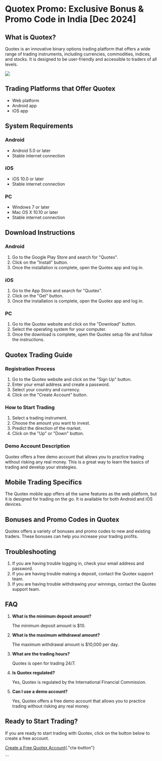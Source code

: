 # Quotex Promo: Exclusive Bonus & Promo Code in India \[Dec 2024\]

## What is Quotex?

Quotex is an innovative binary options trading platform that offers a
wide range of trading instruments, including currencies, commodities,
indices, and stocks. It is designed to be user-friendly and accessible
to traders of all levels.

[![](https://static.quotex.io/files/4_en/300_250.jpg)](https://traff.sbs/brokerqxlid)

## Trading Platforms that Offer Quotex

-   Web platform
-   Android app
-   iOS app

## System Requirements

### Android

-   Android 5.0 or later
-   Stable internet connection

### iOS

-   iOS 10.0 or later
-   Stable internet connection

### PC

-   Windows 7 or later
-   Mac OS X 10.10 or later
-   Stable internet connection

## Download Instructions

### Android

1.  Go to the Google Play Store and search for "Quotex".
2.  Click on the "Install" button.
3.  Once the installation is complete, open the Quotex app and log in.

### iOS

1.  Go to the App Store and search for "Quotex".
2.  Click on the "Get" button.
3.  Once the installation is complete, open the Quotex app and log in.

### PC

1.  Go to the Quotex website and click on the "Download" button.
2.  Select the operating system for your computer.
3.  Once the download is complete, open the Quotex setup file and follow
    the instructions.

## Quotex Trading Guide

### Registration Process

1.  Go to the Quotex website and click on the "Sign Up" button.
2.  Enter your email address and create a password.
3.  Select your country and currency.
4.  Click on the "Create Account" button.

### How to Start Trading

1.  Select a trading instrument.
2.  Choose the amount you want to invest.
3.  Predict the direction of the market.
4.  Click on the "Up" or "Down" button.

### Demo Account Description

Quotex offers a free demo account that allows you to practice trading
without risking any real money. This is a great way to learn the basics
of trading and develop your strategies.

## Mobile Trading Specifics

The Quotex mobile app offers all the same features as the web platform,
but it is designed for trading on the go. It is available for both
Android and iOS devices.

## Bonuses and Promo Codes in Quotex

Quotex offers a variety of bonuses and promo codes to new and existing
traders. These bonuses can help you increase your trading profits.

## Troubleshooting

1.  If you are having trouble logging in, check your email address and
    password.
2.  If you are having trouble making a deposit, contact the Quotex
    support team.
3.  If you are having trouble withdrawing your winnings, contact the
    Quotex support team.

## FAQ

1.  **What is the minimum deposit amount?**

    The minimum deposit amount is \$10.

2.  **What is the maximum withdrawal amount?**

    The maximum withdrawal amount is \$10,000 per day.

3.  **What are the trading hours?**

    Quotex is open for trading 24/7.

4.  **Is Quotex regulated?**

    Yes, Quotex is regulated by the International Financial Commission.

5.  **Can I use a demo account?**

    Yes, Quotex offers a free demo account that allows you to practice
    trading without risking any real money.

## Ready to Start Trading?

If you are ready to start trading with Quotex, click on the button below
to create a free account.

[Create a Free Quotex
Account](\%22https://traff.sbs/brokerqxsignup\%22){."cta-button"}

\`\`\`

